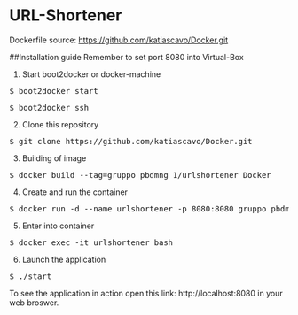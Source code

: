 # URL-Shortener
Dockerfile source: https://github.com/katiascavo/Docker.git

##Installation guide
Remember to set port 8080 into Virtual-Box

1. Start boot2docker or docker-machine
<pre>$ boot2docker start</pre>
<pre>$ boot2docker ssh</pre>

2. Clone this repository
<pre>$ git clone https://github.com/katiascavo/Docker.git</pre>

3. Building of image
<pre>$ docker build --tag=gruppo_pbdmng_1/urlshortener Docker</pre>

4. Create and run the container
<pre>$ docker run -d --name urlshortener -p 8080:8080 gruppo_pbdmng_1/urlshortener</pre>

5. Enter into container
<pre>$ docker exec -it urlshortener bash</pre>

6. Launch the application
<pre>$ ./start</pre>

To see the application in action open this link: http://localhost:8080 in your web broswer.
